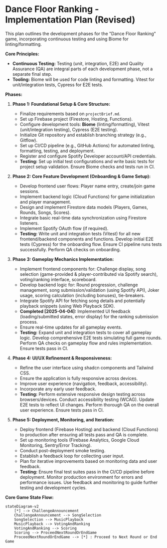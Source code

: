 # Dance Floor Ranking - Implementation Plan (Revised)

This plan outlines the development phases for the "Dance Floor Ranking" game, incorporating continuous testing and using Biome for linting/formatting.

**Core Principles:**

*   **Continuous Testing:** Testing (unit, integration, E2E) and Quality Assurance (QA) are integral parts of each development phase, not a separate final step.
*   **Tooling:** Biome will be used for code linting and formatting. Vitest for unit/integration tests, Cypress for E2E tests.

**Phases:**

1.  **Phase 1: Foundational Setup & Core Structure:**
    *   Finalize requirements based on `projectBrief.md`.
    *   Set up Firebase project (Firestore, Hosting, Functions).
    *   Configure development tools: **Biome** (linting/formatting), Vitest (unit/integration testing), Cypress (E2E testing).
    *   Initialize Git repository and establish branching strategy (e.g., Gitflow).
    *   Set up CI/CD pipeline (e.g., GitHub Actions) for automated linting, formatting, testing, and deployment.
    *   Register and configure Spotify Developer account/API credentials.
    *   **Testing:** Set up initial test configurations and write basic tests for project setup validation. Ensure Biome checks and tests run in CI.

2.  **Phase 2: Core Feature Development (Onboarding & Game Setup):**
    *   Develop frontend user flows: Player name entry, create/join game sessions.
    *   Implement backend logic (Cloud Functions) for game initialization and player management.
    *   Design and implement Firestore data models (Players, Games, Rounds, Songs, Scores).
    *   Integrate basic real-time data synchronization using Firestore listeners.
    *   Implement Spotify OAuth flow (if required).
    *   **Testing:** Write unit and integration tests (Vitest) for all new frontend/backend components and functions. Develop initial E2E tests (Cypress) for the onboarding flow. Ensure CI pipeline runs tests successfully. Perform QA checks on onboarding.

3.  **Phase 3: Gameplay Mechanics Implementation:**
    *   Implement frontend components for: Challenge display, song selection (game-provided & player-contributed via Spotify search), voting/ranking interface, scoreboard.
    *   Develop backend logic for: Round progression, challenge management, song submission/validation (using Spotify API), Joker usage, scoring calculation (including bonuses), tie-breakers.
    *   Integrate Spotify API for fetching song details and potentially playback snippets (using Web Playback SDK).
    *   **Completed [2025-04-04]:** Implemented UI feedback (loading/submitted states, error display) for the ranking submission process.
    *   Ensure real-time updates for all gameplay events.
    *   **Testing:** Expand unit and integration tests to cover all gameplay logic. Develop comprehensive E2E tests simulating full game rounds. Perform QA checks on gameplay flow and rules implementation. Ensure tests pass in CI.

4.  **Phase 4: UI/UX Refinement & Responsiveness:**
    *   Refine the user interface using shadcn components and Tailwind CSS.
    *   Ensure the application is fully responsive across devices.
    *   Improve user experience (navigation, feedback, accessibility).
    *   Incorporate any early user feedback.
    *   **Testing:** Perform extensive responsive design testing across browsers/devices. Conduct accessibility testing (WCAG). Update E2E tests to reflect UI changes. Perform thorough QA on the overall user experience. Ensure tests pass in CI.

5.  **Phase 5: Deployment, Monitoring, and Iteration:**
    *   Deploy frontend (Firebase Hosting) and backend (Cloud Functions) to production after ensuring all tests pass and QA is complete.
    *   Set up monitoring tools (Firebase Analytics, Google Cloud Monitoring, Sentry/Error Tracking).
    *   Conduct post-deployment smoke testing.
    *   Establish a feedback loop for collecting user input.
    *   Plan for iterative improvements based on monitoring data and user feedback.
    *   **Testing:** Ensure final test suites pass in the CI/CD pipeline before deployment. Monitor production environment for errors and performance issues. Use feedback and monitoring to guide further testing and development cycles.

**Core Game State Flow:**

```mermaid
stateDiagram-v2
    [*] --> ChallengeAnnouncement
    ChallengeAnnouncement --> SongSelection
    SongSelection --> MusicPlayback
    MusicPlayback --> VotingAndRanking
    VotingAndRanking --> Scoring
    Scoring --> ProceedNextRoundOrEndGame
    ProceedNextRoundOrEndGame --> [*] : Proceed to Next Round or End Game